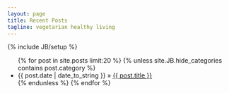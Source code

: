 ```yaml
---
layout: page
title: Recent Posts
tagline: vegetarian healthy living
---
```

{% include JB/setup %}

<ul class="posts">
  {% for post in site.posts limit:20 %}
  	{% unless site.JB.hide_categories contains post.category %}
  	  <li><span>{{ post.date | date_to_string }}</span> &raquo; <a href="{{ BASE_PATH }}{{ post.url }}">{{ post.title }}</a></li>
  	{% endunless %}
  {% endfor %}
</ul>
